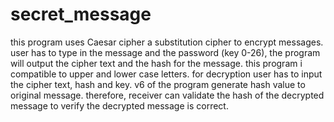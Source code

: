 # secret_message
this program uses Caesar cipher a substitution cipher to encrypt messages. 
user has to type in the message and the password (key 0-26), the program will output the cipher text and the hash for the message.
this program i compatible to upper and lower case letters. 
for decryption user has to input the cipher text, hash and key. 
v6 of the program generate hash value to original message. therefore, receiver can validate the hash of the decrypted message to verify the decrypted message is correct.
